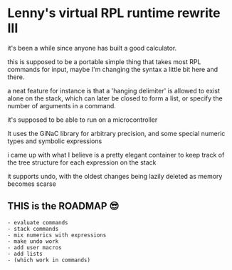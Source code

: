 # Lenny's virtual RPL runtime rewrite III

it's been a while since anyone has built a good calculator.

this is supposed to be a portable simple thing that takes most RPL commands for input, maybe I'm changing the syntax a little bit here and there.

a neat feature for instance is that a 'hanging delimiter' is allowed to exist alone on the stack, which can later be closed to form a list, or specify the number of arguments in a command.

it's supposed to be able to run on a microcontroller

It uses the GiNaC library for arbitrary precision, and some special numeric types and symbolic expressions

i came up with what I believe is a pretty elegant container to keep track of the tree structure for each expression on the stack

it supports undo, with the oldest changes being lazily deleted as memory becomes scarse

## THIS is the ROADMAP 😎

	- evaluate commands
	- stack commands
	- mix numerics with expressions
	- make undo work
	- add user macros
	- add lists 
	- (which work in commands)